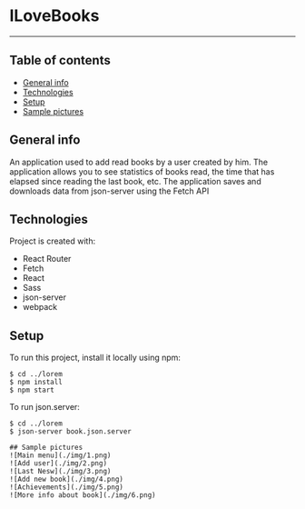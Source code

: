 # ILoveBooks
---
## Table of contents
* [General info](#general-info)
* [Technologies](#technologies)
* [Setup](#setup)
* [Sample pictures](#sample-pictures)

## General info
An application used to add read books by a user created by him. The application allows you to see statistics of books read, the time that has elapsed since reading the last book, etc. The application saves and downloads data from json-server using the Fetch API
	
## Technologies
Project is created with:
* React Router
* Fetch
* React
* Sass
* json-server
* webpack
	
## Setup
To run this project, install it locally using npm:
```
$ cd ../lorem
$ npm install
$ npm start
```
To run json.server:
```
$ cd ../lorem
$ json-server book.json.server

## Sample pictures
![Main menu](./img/1.png)
![Add user](./img/2.png)
![Last Nesw](./img/3.png)
![Add new book](./img/4.png)
![Achievements](./img/5.png)
![More info about book](./img/6.png)
